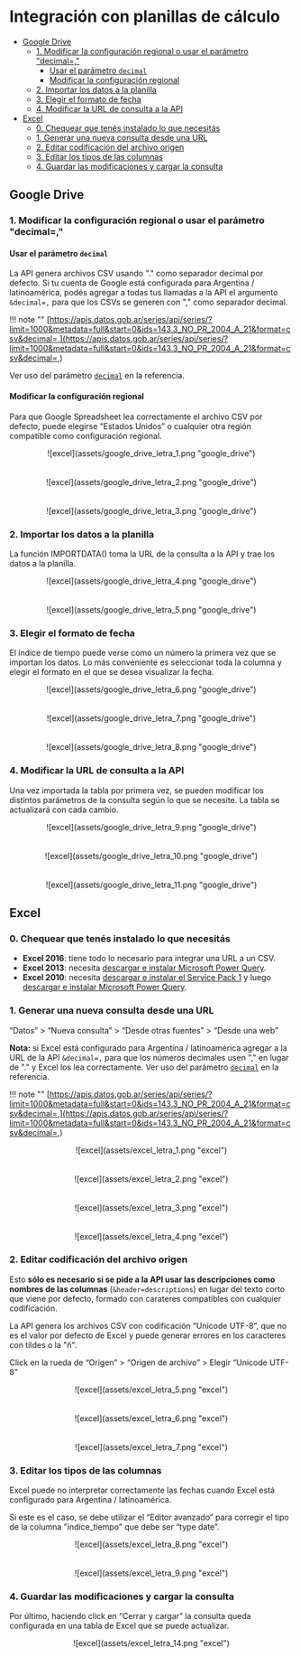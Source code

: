 # Integración con planillas de cálculo

<!-- START doctoc generated TOC please keep comment here to allow auto update -->
<!-- DON'T EDIT THIS SECTION, INSTEAD RE-RUN doctoc TO UPDATE -->
 

- [Google Drive](#google-drive)
  - [1. Modificar la configuración regional o usar el parámetro "decimal=,"](#1-modificar-la-configuracion-regional-o-usar-el-parametro-decimal)
    - [Usar el parámetro `decimal`](#usar-el-parametro-decimal)
    - [Modificar la configuración regional](#modificar-la-configuracion-regional)
  - [2. Importar los datos a la planilla](#2-importar-los-datos-a-la-planilla)
  - [3. Elegir el formato de fecha](#3-elegir-el-formato-de-fecha)
  - [4. Modificar la URL de consulta a la API](#4-modificar-la-url-de-consulta-a-la-api)
- [Excel](#excel)
  - [0. Chequear que tenés instalado lo que necesitás](#0-chequear-que-tenes-instalado-lo-que-necesitas)
  - [1. Generar una nueva consulta desde una URL](#1-generar-una-nueva-consulta-desde-una-url)
  - [2. Editar codificación del archivo origen](#2-editar-codificacion-del-archivo-origen)
  - [3. Editar los tipos de las columnas](#3-editar-los-tipos-de-las-columnas)
  - [4. Guardar las modificaciones y cargar la consulta](#4-guardar-las-modificaciones-y-cargar-la-consulta)

<!-- END doctoc generated TOC please keep comment here to allow auto update -->

## Google Drive

### 1. Modificar la configuración regional o usar el parámetro "decimal=,"

#### Usar el parámetro `decimal`

La API genera archivos CSV usando "." como separador decimal por defecto. Si tu cuenta de Google está configurada para Argentina / latinoamérica, podés agregar a todas tus llamadas a la API el argumento `&decimal=,` para que los CSVs se generen con "," como separador decimal.

!!! note ""
    [https://apis.datos.gob.ar/series/api/series/?limit=1000&metadata=full&start=0&ids=143.3_NO_PR_2004_A_21&format=csv&decimal=,](https://apis.datos.gob.ar/series/api/series/?limit=1000&metadata=full&start=0&ids=143.3_NO_PR_2004_A_21&format=csv&decimal=,)

Ver uso del parámetro [`decimal`](reference/api-reference.md#decimal) en la referencia.

#### Modificar la configuración regional

Para que Google Spreadsheet lea correctamente el archivo CSV por defecto, puede elegirse “Estados Unidos” o cualquier otra región compatible como configuración regional.

<center>![excel](assets/google_drive_letra_1.png "google_drive")</center>
<br><br>
<center>![excel](assets/google_drive_letra_2.png "google_drive")</center>
<br><br>
<center>![excel](assets/google_drive_letra_3.png "google_drive")</center>

### 2. Importar los datos a la planilla

La función IMPORTDATA() toma la URL de la consulta a la API y trae los datos a la planilla.

<center>![excel](assets/google_drive_letra_4.png "google_drive")</center>
<br><br>
<center>![excel](assets/google_drive_letra_5.png "google_drive")</center>

### 3. Elegir el formato de fecha

El índice de tiempo puede verse como un número la primera vez que se importan los datos. Lo más conveniente es seleccionar toda la columna y elegir el formato en el que se desea visualizar la fecha.

<center>![excel](assets/google_drive_letra_6.png "google_drive")</center>
<br><br>
<center>![excel](assets/google_drive_letra_7.png "google_drive")</center>
<br><br>
<center>![excel](assets/google_drive_letra_8.png "google_drive")</center>

### 4. Modificar la URL de consulta a la API

Una vez importada la tabla por primera vez, se pueden modificar los distintos parámetros de la consulta según lo que se necesite. La tabla se actualizará con cada cambio.

<center>![excel](assets/google_drive_letra_9.png "google_drive")</center>
<br><br>
<center>![excel](assets/google_drive_letra_10.png "google_drive")</center>
<br><br>
<center>![excel](assets/google_drive_letra_11.png "google_drive")</center>

## Excel

### 0. Chequear que tenés instalado lo que necesitás

* **Excel 2016**: tiene todo lo necesario para integrar una URL a un CSV.
* **Excel 2013**: necesita [descargar e instalar Microsoft Power Query](https://www.microsoft.com/es-es/download/details.aspx?id=39379).
* **Excel 2010**: necesita [descargar e instalar el Service Pack 1](https://www.microsoft.com/es-ar/download/details.aspx?id=26622) y luego [descargar e instalar Microsoft Power Query](https://www.microsoft.com/es-es/download/details.aspx?id=39379).

### 1. Generar una nueva consulta desde una URL

“Datos” > “Nueva consulta” > “Desde otras fuentes” > “Desde una web”

**Nota:** si Excel está configurado para Argentina / latinoamérica agregar a la URL de la API `&decimal=,` para que los números decimales usen "," en lugar de "." y Excel los lea correctamente. Ver uso del parámetro [`decimal`](reference/api-reference.md#decimal) en la referencia.

!!! note ""
    [https://apis.datos.gob.ar/series/api/series/?limit=1000&metadata=full&start=0&ids=143.3_NO_PR_2004_A_21&format=csv&decimal=,](https://apis.datos.gob.ar/series/api/series/?limit=1000&metadata=full&start=0&ids=143.3_NO_PR_2004_A_21&format=csv&decimal=,)

<center>![excel](assets/excel_letra_1.png "excel")</center>
<br><br>
<center>![excel](assets/excel_letra_2.png "excel")</center>
<br><br>
<center>![excel](assets/excel_letra_3.png "excel")</center>
<br><br>
<center>![excel](assets/excel_letra_4.png "excel")</center>

### 2. Editar codificación del archivo origen

Esto **sólo es necesario si se pide a la API usar las descripciones como nombres de las columnas** (`&header=descriptions`) en lugar del texto corto que viene por defecto, formado con carateres compatibles con cualquier codificación.

La API genera los archivos CSV con codificación “Unicode UTF-8”, que no es el valor por defecto de Excel y puede generar errores en los caracteres con tildes o la "ñ".

Click en la rueda de “Origen” > “Origen de archivo” > Elegir “Unicode UTF-8”

<center>![excel](assets/excel_letra_5.png "excel")</center>
<br><br>
<center>![excel](assets/excel_letra_6.png "excel")</center>
<br><br>
<center>![excel](assets/excel_letra_7.png "excel")</center>

### 3. Editar los tipos de las columnas

Excel puede no interpretar correctamente las fechas cuando Excel está configurado para Argentina / latinoamérica.

Si este es el caso, se debe utilizar el “Editor avanzado” para corregir el tipo de la columna "indice_tiempo" que debe ser “type date”.

<center>![excel](assets/excel_letra_8.png "excel")</center>
<br><br>
<center>![excel](assets/excel_letra_9.png "excel")</center>

### 4. Guardar las modificaciones y cargar la consulta

Por último, haciendo click en “Cerrar y cargar” la consulta queda configurada en una tabla de Excel que se puede actualizar.

<center>![excel](assets/excel_letra_14.png "excel")</center>
